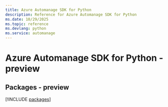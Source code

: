 ```yaml
---
title: Azure Automanage SDK for Python
description: Reference for Azure Automanage SDK for Python
ms.date: 10/29/2025
ms.topic: reference
ms.devlang: python
ms.service: automanage
---
```

# Azure Automanage SDK for Python - preview
## Packages - preview
[!INCLUDE [packages](automanage-index.md)]